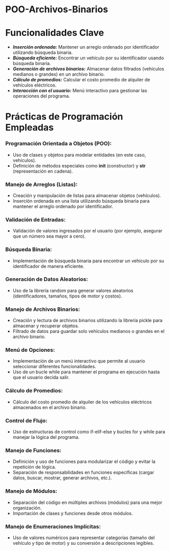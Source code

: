 # POO-Archivos-Binarios

# Funcionalidades Clave
+ **_Inserción ordenada:_** Mantener un arreglo ordenado por identificador utilizando búsqueda binaria.
+ **_Búsqueda eficiente:_** Encontrar un vehículo por su identificador usando búsqueda binaria.
+ **_Generación de archivos binarios:_** Almacenar datos filtrados (vehículos medianos o grandes) en un archivo binario.
+ **_Cálculo de promedios:_** Calcular el costo promedio de alquiler de vehículos eléctricos.
+ **_Interacción con el usuario:_** Menú interactivo para gestionar las operaciones del programa.

# Prácticas de Programación Empleadas
### Programación Orientada a Objetos (POO):
+ Uso de clases y objetos para modelar entidades (en este caso, vehículos).
+ Definición de métodos especiales como __init__ (constructor) y __str__ (representación en cadena).
### Manejo de Arreglos (Listas):
+ Creación y manipulación de listas para almacenar objetos (vehículos).
+ Inserción ordenada en una lista utilizando búsqueda binaria para mantener el arreglo ordenado por identificador.
### Validación de Entradas:
+ Validación de valores ingresados por el usuario (por ejemplo, asegurar que un número sea mayor a cero).
### Búsqueda Binaria:
+ Implementación de búsqueda binaria para encontrar un vehículo por su identificador de manera eficiente.
### Generación de Datos Aleatorios:
+ Uso de la librería random para generar valores aleatorios (identificadores, tamaños, tipos de motor y costos).
### Manejo de Archivos Binarios:
+ Creación y lectura de archivos binarios utilizando la librería pickle para almacenar y recuperar objetos.
+ Filtrado de datos para guardar solo vehículos medianos o grandes en el archivo binario.
### Menú de Opciones:
+ Implementación de un menú interactivo que permite al usuario seleccionar diferentes funcionalidades.
+ Uso de un bucle while para mantener el programa en ejecución hasta que el usuario decida salir.
### Cálculo de Promedios:
+ Cálculo del costo promedio de alquiler de los vehículos eléctricos almacenados en el archivo binario.
### Control de Flujo:
+ Uso de estructuras de control como if-elif-else y bucles for y while para manejar la lógica del programa.
### Manejo de Funciones:
+ Definición y uso de funciones para modularizar el código y evitar la repetición de lógica.
+ Separación de responsabilidades en funciones específicas (cargar datos, buscar, mostrar, generar archivos, etc.).
### Manejo de Módulos:
+ Separación del código en múltiples archivos (módulos) para una mejor organización.
+ Importación de clases y funciones desde otros módulos.
### Manejo de Enumeraciones Implícitas:
+ Uso de valores numéricos para representar categorías (tamaño del vehículo y tipo de motor) y su conversión a descripciones legibles.
